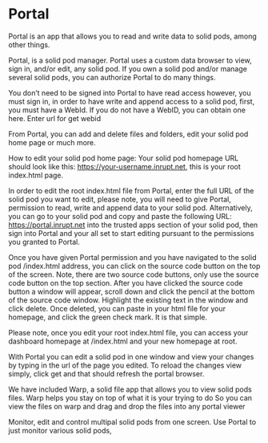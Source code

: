 # Portal
Portal is an app that allows you to read and write data to solid pods, among other things.

Portal, is a solid pod manager. Portal uses a custom data browser to view, sign in, and/or edit, any solid pod. If you own a solid pod and/or manage several solid pods, you can authorize Portal to do many things. 

You don’t need to be signed into Portal to have read access however, you must sign in, in order to have write and append access to a solid pod, first, you must have a WebId. If you do not have a WebID, you can obtain one here. Enter url for get webid

From Portal, you can add and delete files and folders, edit your solid pod home page or much more.

How to edit your solid pod home page: Your solid pod homepage URL should look like this: https://your-username.inrupt.net, this is your root index.html page.

In order to edit the root index.html file from Portal, enter the full URL of the solid pod you want to edit, please note, you will need to give Portal, permission to read, write and append data to your solid pod. Alternatively, you can go to your solid pod and copy and paste the following URL: https://portal.inrupt.net  into the trusted apps section of your solid pod, then sign into Portal and your all set to start editing pursuant to the permissions you granted to Portal. 

Once you have given Portal permission and you have navigated to the solid pod /index.html address, you can click on the source code button on the top of the screen. Note, there are two source code buttons, only use the source code button on the top section. After you have clicked the source code button a window will appear, scroll down and click the pencil at the bottom of the source code window. Highlight the existing text in the window and click delete. Once deleted, you can paste in your html file for your homepage, and click the green check mark. It is that simple.

Please note, once you edit your root index.html file, you can access your dashboard homepage at /index.html and your new homepage at root.

With Portal you can edit a solid pod in one window and view your changes by typing in the url of the page you edited. To reload the changes view simply, click get and that should refresh the portal browser.

We have included Warp, a solid file app that allows you to view solid pods files. Warp helps you stay on top of what it is your trying to do So you can view the files on warp and drag and drop the files into any portal viewer

Monitor, edit and control multipal solid pods from one screen. Use Portal to just monitor various solid pods, 
